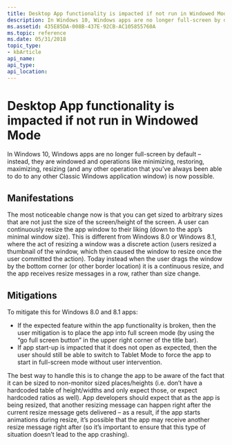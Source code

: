 ```yaml
---
title: Desktop App functionality is impacted if not run in Windowed Mode
description: In Windows 10, Windows apps are no longer full-screen by default – instead, they are windowed and operations like minimizing, restoring, maximizing, resizing (and any other operation that you’ve always been able to do to any other Classic Windows application window) is now possible.
ms.assetid: 435E85DA-008B-437E-92CB-AC105855760A
ms.topic: reference
ms.date: 05/31/2018
topic_type: 
- kbArticle
api_name: 
api_type: 
api_location: 
---
```


# Desktop App functionality is impacted if not run in Windowed Mode

In Windows 10, Windows apps are no longer full-screen by default – instead, they are windowed and operations like minimizing, restoring, maximizing, resizing (and any other operation that you’ve always been able to do to any other Classic Windows application window) is now possible.

## Manifestations

The most noticeable change now is that you can get sized to arbitrary sizes that are not just the size of the screen/height of the screen. A user can continuously resize the app window to their liking (down to the app’s minimal window size). This is different from Windows 8.0 or Windows 8.1, where the act of resizing a window was a discrete action (users resized a thumbnail of the window, which then caused the window to resize once the user committed the action). Today instead when the user drags the window by the bottom corner (or other border location) it is a continuous resize, and the app receives resize messages in a row, rather than size change.

## Mitigations

To mitigate this for Windows 8.0 and 8.1 apps:

-   If the expected feature within the app functionality is broken, then the user mitigation is to place the app into full screen mode (by using the “go full screen button” in the upper right corner of the title bar).
-   If app start-up is impacted that it does not open as expected, then the user should still be able to switch to Tablet Mode to force the app to start in full-screen mode without user intervention.

The best way to handle this is to change the app to be aware of the fact that it can be sized to non-monitor sized places/heights (i.e. don’t have a hardcoded table of height/widths and only expect those, or expect hardcoded ratios as well). App developers should expect that as the app is being resized, that another resizing message can happen right after the current resize message gets delivered – as a result, if the app starts animations during resize, it’s possible that the app may receive another resize message right after (so it’s important to ensure that this type of situation doesn’t lead to the app crashing).

 

 




